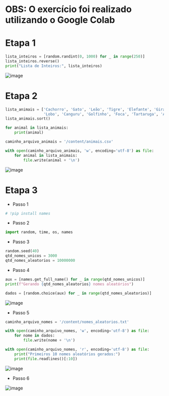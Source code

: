 # OBS: O exercício foi realizado utilizando o Google Colab

# Etapa 1

```py
lista_inteiros = [random.randint(0, 1000) for _ in range(250)]
lista_inteiros.reverse()
print("Lista de Inteiros:", lista_inteiros)
```

![image](https://github.com/user-attachments/assets/eb735021-a770-497a-a284-d2acb34a5fac)

# Etapa 2

```py
lista_animais = ['Cachorro', 'Gato', 'Leão', 'Tigre', 'Elefante', 'Girafa', 'Cavalo', 'Pinguim', 'Urso', 'Raposa',
                 'Lobo', 'Canguru', 'Golfinho', 'Foca', 'Tartaruga', 'Águia', 'Leopardo', 'Baleia', 'Corvo', 'Coelho']
lista_animais.sort()

for animal in lista_animais:
    print(animal)

caminho_arquivo_animais = '/content/animais.csv'

with open(caminho_arquivo_animais, 'w', encoding='utf-8') as file:
    for animal in lista_animais:
        file.write(animal + '\n')
```
![image](https://github.com/user-attachments/assets/fda40f95-c981-486a-bb1a-245a25aa197d)

# Etapa 3
  - Passo 1
```py
# !pip install names
```

  - Passo 2

```py
import random, time, os, names
```

  - Passo 3

```py
random.seed(40)
qtd_nomes_unicos = 3000
qtd_nomes_aleatorios = 10000000
```
  - Passo 4

```py
aux = [names.get_full_name() for _ in range(qtd_nomes_unicos)]
print(f"Gerando {qtd_nomes_aleatorios} nomes aleatórios")

dados = [random.choice(aux) for _ in range(qtd_nomes_aleatorios)]
```

![image](https://github.com/user-attachments/assets/d2264bee-e237-4502-8d7a-a05322757e50)

  - Passo 5

```py
caminho_arquivo_nomes = '/content/nomes_aleatorios.txt'

with open(caminho_arquivo_nomes, 'w', encoding='utf-8') as file:
    for nome in dados:
        file.write(nome + '\n')

with open(caminho_arquivo_nomes, 'r', encoding='utf-8') as file:
    print("Primeiros 10 nomes aleatórios gerados:")
    print(file.readlines()[:10])
```

![image](https://github.com/user-attachments/assets/83fee7f2-0db9-4685-beaf-96fc81acc08b)

  - Passo 6

![image](https://github.com/user-attachments/assets/2f3b3ce0-080f-4dbe-84ff-e8c9df5e2b27)
